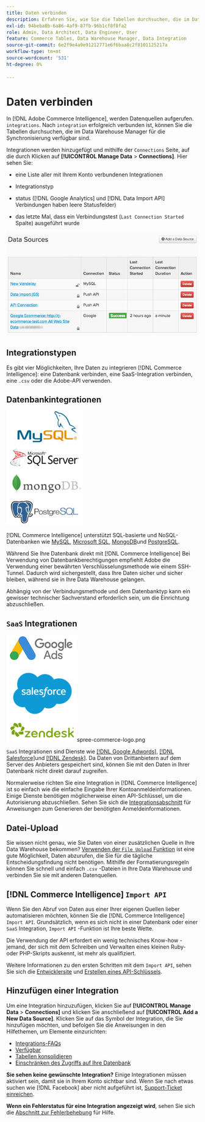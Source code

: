 ```yaml
---
title: Daten verbinden
description: Erfahren Sie, wie Sie die Tabellen durchsuchen, die im Data Warehouse Manager für die Synchronisierung verfügbar sind.
exl-id: 94beba8b-6a86-4af9-87fb-96b1cf8f8fa2
role: Admin, Data Architect, Data Engineer, User
feature: Commerce Tables, Data Warehouse Manager, Data Integration
source-git-commit: 6e2f9e4a9e91212771e6f6baa8c2f8101125217a
workflow-type: tm+mt
source-wordcount: '531'
ht-degree: 0%

---
```


# Daten verbinden

In [!DNL Adobe Commerce Intelligence], werden Datenquellen aufgerufen. `integrations`. Nach `integration` erfolgreich verbunden ist, können Sie die Tabellen durchsuchen, die im Data Warehouse Manager für die Synchronisierung verfügbar sind.

Integrationen werden hinzugefügt und mithilfe der `Connections` Seite, auf die durch Klicken auf **[!UICONTROL Manage Data** > **Connections]**. Hier sehen Sie:

* eine Liste aller mit Ihrem Konto verbundenen Integrationen

* Integrationstyp

* status ([!DNL Google Analytics] und [!DNL Data Import API] Verbindungen haben leere Statusfelder)

* das letzte Mal, dass ein Verbindungstest (`Last Connection Started` Spalte) ausgeführt wurde

![data\_sources\_table.png](../../../assets/Data_Sources_Table.png)

## Integrationstypen

Es gibt vier Möglichkeiten, Ihre Daten zu integrieren [!DNL Commerce Intelligence]: eine Datenbank verbinden, eine SaaS-Integration verbinden, eine `.csv` oder die Adobe-API verwenden.

## Datenbankintegrationen

![Database\_icons.jpg](../../../assets/Database_icons.jpg)

[!DNL Commerce Intelligence] unterstützt SQL-basierte und NoSQL-Datenbanken wie [MySQL](../../importing-data/integrations/mysql-via-ssh-tunnel.md), [Microsoft SQL](../integrations/microsoft-sql-server.md), [MongoDB](../integrations/mongodb-via-ssh-tunnel.md)und [PostgreSQL](../integrations/postgresql.md).

Während Sie Ihre Datenbank direkt mit [!DNL Commerce Intelligence] Bei Verwendung von Datenbankberechtigungen empfiehlt Adobe die Verwendung einer bewährten Verschlüsselungsmethode wie einem SSH-Tunnel. Dadurch wird sichergestellt, dass Ihre Daten sicher und sicher bleiben, während sie in Ihre Data Warehouse gelangen.

Abhängig von der Verbindungsmethode und dem Datenbanktyp kann ein gewisser technischer Sachverstand erforderlich sein, um die Einrichtung abzuschließen.

## `SaaS` Integrationen

![](../../../assets/SaaS_icons.jpg)spree-commerce-logo.png

`SaaS` Integrationen sind Dienste wie [[!DNL Google Adwords]](../integrations/google-adwords.md), [[!DNL Salesforce]](../integrations/salesforce.md)und [[!DNL Zendesk]](../integrations/zendesk.md). Da Daten von Drittanbietern auf dem Server des Anbieters gespeichert sind, können Sie mit den Daten in Ihrer Datenbank nicht direkt darauf zugreifen.

Normalerweise richten Sie eine Integration in [!DNL Commerce Intelligence] ist so einfach wie die einfache Eingabe Ihrer Kontoanmeldeinformationen. Einige Dienste benötigen möglicherweise einen API-Schlüssel, um die Autorisierung abzuschließen. Sehen Sie sich die [Integrationsabschnitt](../integrations/integrations.md) für Anweisungen zum Generieren der benötigten Anmeldeinformationen.

## Datei-Upload

Sie wissen nicht genau, wie Sie Daten von einer zusätzlichen Quelle in Ihre Data Warehouse bekommen? [Verwenden der `File Upload` Funktion](../connecting-data/using-file-uploader.md) ist eine gute Möglichkeit, Daten abzurufen, die Sie für die tägliche Entscheidungsfindung nicht benötigen. Mithilfe der Formatierungsregeln können Sie schnell und einfach `.csv` -Dateien in Ihre Data Warehouse und verbinden Sie sie mit anderen Datenquellen.

## [!DNL Commerce Intelligence] `Import API`

Wenn Sie den Abruf von Daten aus einer Ihrer eigenen Quellen lieber automatisieren möchten, können Sie die [!DNL Commerce Intelligence] `Import API`. Grundsätzlich, wenn es sich nicht in einer Datenbank oder einer `SaaS` Integration, `Import API` -Funktion ist Ihre beste Wette.

Die Verwendung der API erfordert ein wenig technisches Know-how - jemand, der sich mit dem Schreiben und Verwalten eines kleinen Ruby- oder PHP-Skripts auskennt, ist mehr als qualifiziert.

Weitere Informationen zu den ersten Schritten mit dem `Import API`, sehen Sie sich die [Entwicklersite](https://developer.adobe.com/commerce/services/reporting/) und [Erstellen eines API-Schlüssels](https://developer.adobe.com/commerce/services/reporting/import-api/).

## Hinzufügen einer Integration

Um eine Integration hinzuzufügen, klicken Sie auf **[!UICONTROL Manage Data** > **Connections]** und klicken Sie anschließend auf **[!UICONTROL Add a New Data Source]**. Klicken Sie auf das Symbol der Integration, die Sie hinzufügen möchten, und befolgen Sie die Anweisungen in den Hilfethemen, um Elemente einzurichten:

* [Integrations-FAQs](https://support.magento.com/hc/en-us/sections/360003161871-Integration-FAQ)
* [Verfügbar ](../integrations/integrations.md)
* [Tabellen konsolidieren](../../../best-practices/consolidating-your-tables.md)
* [Einschränken des Zugriffs auf Ihre Datenbank](../../../administrator/account-management/restrict-db-access.md)

**Sie sehen keine gewünschte Integration?** Einige Integrationen müssen aktiviert sein, damit sie in Ihrem Konto sichtbar sind. Wenn Sie nach etwas suchen wie [!DNL Facebook] aber nicht aufgeführt ist, [Support-Ticket einreichen](https://experienceleague.adobe.com/docs/commerce-knowledge-base/kb/troubleshooting/miscellaneous/mbi-service-policies.html).

**Wenn ein Fehlerstatus für eine Integration angezeigt wird**, sehen Sie sich die [Abschnitt zur Fehlerbehebung](https://support.magento.com/hc/en-us/sections/360003078151) für Hilfe.
